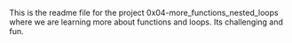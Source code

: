 This is the readme file for the project 0x04-more_functions_nested_loops where we are learning more about functions and loops. Its challenging and fun.
